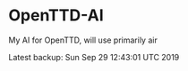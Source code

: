# OpenTTD-AI
My AI for OpenTTD, will use primarily air

Latest backup: Sun Sep 29 12:43:01 UTC 2019
